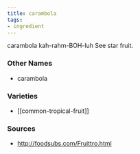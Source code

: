```yaml
---
title: carambola
tags:
- ingredient
---
```

carambola kah-rahm-BOH-luh See star fruit.

### Other Names

* carambola

### Varieties

* [[common-tropical-fruit]]

### Sources
* http://foodsubs.com/Fruittro.html

